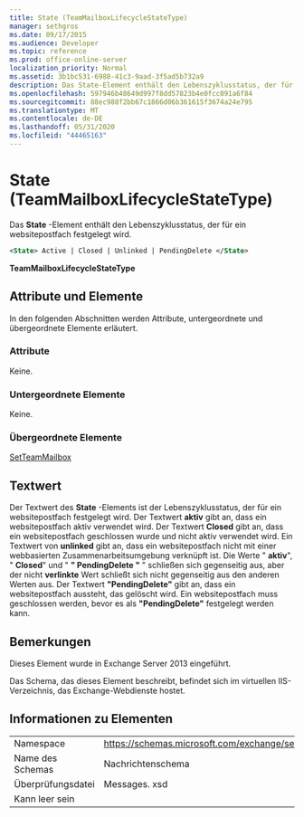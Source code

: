 ```yaml
---
title: State (TeamMailboxLifecycleStateType)
manager: sethgros
ms.date: 09/17/2015
ms.audience: Developer
ms.topic: reference
ms.prod: office-online-server
localization_priority: Normal
ms.assetid: 3b1bc531-6988-41c3-9aad-3f5ad5b732a9
description: Das State-Element enthält den Lebenszyklusstatus, der für ein websitepostfach festgelegt wird.
ms.openlocfilehash: 597946b48649d997f8dd57823b4e0fcc091a6f84
ms.sourcegitcommit: 88ec988f2bb67c1866d06b361615f3674a24e795
ms.translationtype: MT
ms.contentlocale: de-DE
ms.lasthandoff: 05/31/2020
ms.locfileid: "44465163"
---
```

# <a name="state-teammailboxlifecyclestatetype"></a>State (TeamMailboxLifecycleStateType)

Das **State** -Element enthält den Lebenszyklusstatus, der für ein websitepostfach festgelegt wird. 
  
```XML
<State> Active | Closed | Unlinked | PendingDelete </State>
```

**TeamMailboxLifecycleStateType**

## <a name="attributes-and-elements"></a>Attribute und Elemente

In den folgenden Abschnitten werden Attribute, untergeordnete und übergeordnete Elemente erläutert.
  
### <a name="attributes"></a>Attribute

Keine.
  
### <a name="child-elements"></a>Untergeordnete Elemente

Keine.
  
### <a name="parent-elements"></a>Übergeordnete Elemente

[SetTeamMailbox](setteammailbox.md)
  
## <a name="text-value"></a>Textwert

Der Textwert des **State** -Elements ist der Lebenszyklusstatus, der für ein websitepostfach festgelegt wird. Der Textwert **aktiv** gibt an, dass ein websitepostfach aktiv verwendet wird. Der Textwert **Closed** gibt an, dass ein websitepostfach geschlossen wurde und nicht aktiv verwendet wird. Ein Textwert von **unlinked** gibt an, dass ein websitepostfach nicht mit einer webbasierten Zusammenarbeitsumgebung verknüpft ist. Die Werte " **aktiv**", " **Closed**" und " **" PendingDelete "** " schließen sich gegenseitig aus, aber der nicht **verlinkte** Wert schließt sich nicht gegenseitig aus den anderen Werten aus. Der Textwert **"PendingDelete"** gibt an, dass ein websitepostfach aussteht, das gelöscht wird. Ein websitepostfach muss geschlossen werden, bevor es als **"PendingDelete"** festgelegt werden kann.
  
## <a name="remarks"></a>Bemerkungen

Dieses Element wurde in Exchange Server 2013 eingeführt.
  
Das Schema, das dieses Element beschreibt, befindet sich im virtuellen IIS-Verzeichnis, das Exchange-Webdienste hostet.
  
## <a name="element-information"></a>Informationen zu Elementen

|||
|:-----|:-----|
|Namespace  <br/> |https://schemas.microsoft.com/exchange/services/2006/messages  <br/> |
|Name des Schemas  <br/> |Nachrichtenschema  <br/> |
|Überprüfungsdatei  <br/> |Messages. xsd  <br/> |
|Kann leer sein  <br/> ||
   

